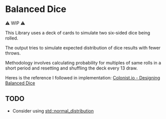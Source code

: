 # Balanced Dice

:warning: WIP :warning:

This Library uses a deck of cards to simulate two six-sided dice being rolled.

The output tries to simulate expected distribution of dice results with fewer throws.

Methodology involves calculating probability for multiples of same rolls in a short period and resetting and shuffling the deck every 13 draw.

Heres is the reference I followed in implementation: [Colonist.io - Designing Balanced Dice](https://blog.colonist.io/designing-balanced-dice/)

## TODO
- Consider using [std::normal_distribution](https://en.cppreference.com/w/cpp/numeric/random/normal_distribution)